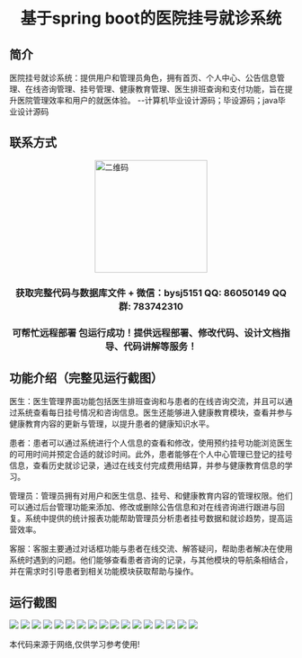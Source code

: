 <p><h1 align="center">基于spring boot的医院挂号就诊系统</h1></p>

## 简介
医院挂号就诊系统：提供用户和管理员角色，拥有首页、个人中心、公告信息管理、在线咨询管理、挂号管理、健康教育管理、医生排班查询和支付功能，旨在提升医院管理效率和用户的就医体验。    --计算机毕业设计源码；毕设源码；java毕业设计源码


## 联系方式
<img src="https://bs-1329754181.cos.ap-shanghai.myqcloud.com/wx.jpg" alt="二维码" style="display: block; margin: 0 auto;" width="200px">
<p><h3 align="center">获取完整代码与数据库文件 + 微信：bysj5151 QQ: 86050149 QQ群: 783742310</h3></p>
<p><h3 align="center">可帮忙远程部署 包运行成功！提供远程部署、修改代码、设计文档指导、代码讲解等服务！</h3></p>

## 功能介绍（完整见运行截图）
医生：医生管理界面功能包括医生排班查询和与患者的在线咨询交流，并且可以通过系统查看每日挂号情况和咨询信息。医生还能够进入健康教育模块，查看并参与健康教育内容的更新与管理，以提升患者的健康知识水平。

患者：患者可以通过系统进行个人信息的查看和修改，使用预约挂号功能浏览医生的可用时间并预定合适的就诊时间。此外，患者能够在个人中心管理已登记的挂号信息，查看历史就诊记录，通过在线支付完成费用结算，并参与健康教育信息的学习。

管理员：管理员拥有对用户和医生信息、挂号、和健康教育内容的管理权限。他们可以通过后台管理功能来添加、修改或删除公告信息和对在线咨询进行跟进与回复。系统中提供的统计报表功能帮助管理员分析患者挂号数据和就诊趋势，提高运营效率。

客服：客服主要通过对话框功能与患者在线交流、解答疑问，帮助患者解决在使用系统时遇到的问题。他们能够查看患者咨询的记录，与其他模块的导航条相结合，并在需求时引导患者到相关功能模块获取帮助与操作。


## 运行截图
![](https://bs-1329754181.cos.ap-shanghai.myqcloud.com/spring/HospitalRegistrationSystem/img/001.jpg)
![](https://bs-1329754181.cos.ap-shanghai.myqcloud.com/spring/HospitalRegistrationSystem/img/002.jpg)
![](https://bs-1329754181.cos.ap-shanghai.myqcloud.com/spring/HospitalRegistrationSystem/img/003.jpg)
![](https://bs-1329754181.cos.ap-shanghai.myqcloud.com/spring/HospitalRegistrationSystem/img/004.jpg)
![](https://bs-1329754181.cos.ap-shanghai.myqcloud.com/spring/HospitalRegistrationSystem/img/005.jpg)
![](https://bs-1329754181.cos.ap-shanghai.myqcloud.com/spring/HospitalRegistrationSystem/img/006.jpg)
![](https://bs-1329754181.cos.ap-shanghai.myqcloud.com/spring/HospitalRegistrationSystem/img/007.jpg)
![](https://bs-1329754181.cos.ap-shanghai.myqcloud.com/spring/HospitalRegistrationSystem/img/008.jpg)
![](https://bs-1329754181.cos.ap-shanghai.myqcloud.com/spring/HospitalRegistrationSystem/img/009.jpg)
![](https://bs-1329754181.cos.ap-shanghai.myqcloud.com/spring/HospitalRegistrationSystem/img/010.jpg)
![](https://bs-1329754181.cos.ap-shanghai.myqcloud.com/spring/HospitalRegistrationSystem/img/011.jpg)
![](https://bs-1329754181.cos.ap-shanghai.myqcloud.com/spring/HospitalRegistrationSystem/img/012.jpg)
![](https://bs-1329754181.cos.ap-shanghai.myqcloud.com/spring/HospitalRegistrationSystem/img/013.jpg)
![](https://bs-1329754181.cos.ap-shanghai.myqcloud.com/spring/HospitalRegistrationSystem/img/014.jpg)
![](https://bs-1329754181.cos.ap-shanghai.myqcloud.com/spring/HospitalRegistrationSystem/img/015.jpg)
![](https://bs-1329754181.cos.ap-shanghai.myqcloud.com/spring/HospitalRegistrationSystem/img/016.jpg)
![](https://bs-1329754181.cos.ap-shanghai.myqcloud.com/spring/HospitalRegistrationSystem/img/017.jpg)

<p>本代码来源于网络,仅供学习参考使用!</p>
